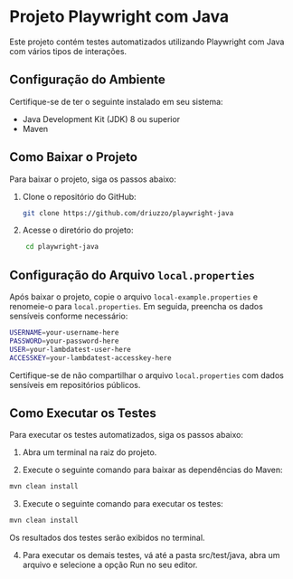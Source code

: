 # Projeto Playwright com Java

Este projeto contém testes automatizados utilizando Playwright com Java com vários tipos de interações.

## Configuração do Ambiente

Certifique-se de ter o seguinte instalado em seu sistema:

- Java Development Kit (JDK) 8 ou superior
- Maven

## Como Baixar o Projeto

Para baixar o projeto, siga os passos abaixo:

1. Clone o repositório do GitHub:

   ```bash
   git clone https://github.com/driuzzo/playwright-java

2. Acesse o diretório do projeto:

```bash
    cd playwright-java
```

## Configuração do Arquivo `local.properties`

Após baixar o projeto, copie o arquivo `local-example.properties` e renomeie-o para `local.properties`. Em seguida, preencha os dados sensíveis conforme necessário:

```bash
USERNAME=your-username-here
PASSWORD=your-password-here
USER=your-lambdatest-user-here
ACCESSKEY=your-lambdatest-accesskey-here
```
Certifique-se de não compartilhar o arquivo `local.properties` com dados sensíveis em repositórios públicos.

## Como Executar os Testes

Para executar os testes automatizados, siga os passos abaixo:

1.  Abra um terminal na raiz do projeto.

2.  Execute o seguinte comando para baixar as dependências do Maven:

```bash
mvn clean install
```
3.  Execute o seguinte comando para executar os testes:
```bash
mvn clean install
```
Os resultados dos testes serão exibidos no terminal.

4. Para executar os demais testes, vá até a pasta src/test/java, abra um arquivo e selecione a opção Run no seu editor.